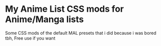 # My Anime List CSS mods for Anime/Manga lists

Some CSS mods of the default MAL presets that i did because i was bored tbh, 
Free use if you want

